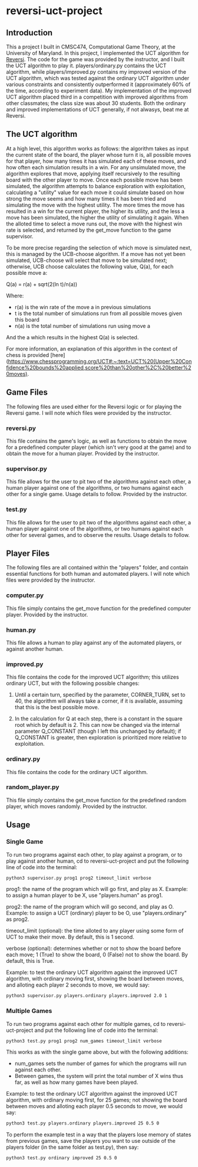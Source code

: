 # reversi-uct-project

## Introduction
This a project I built in CMSC474, Computational Game Theory, at the University of Maryland. In this project, I implemented the UCT algorithm for [Reversi](https://www.mastersofgames.com/rules/reversi-othello-rules.htm). The code for the game was provided by the instructor, and I built the UCT algorithm to play it. players/ordinary.py contains the UCT algorithm, while players/improved.py contains my improved version of the UCT algorithm, which was tested against the ordinary UCT algorithm under various constraints and consistently outperformed it (approximately 60% of the time, according to experiment data). My implementation of the improved UCT algorithm placed third in a competition with improved algorithms from other classmates; the class size was about 30 students. Both the ordinary and improved implementations of UCT generally, if not alwasys, beat me at Reversi.

## The UCT algorithm
At a high level, this algorithm works as follows: the algorithm takes as input the current state of the board, the player whose turn it is, all possible moves for that player, how many times it has simulated each of these moves, and how often each simulation results in a win. For any unsimulated move, the algorithm explores that move, applying itself recursively to the resulting board with the other player to move. Once each possible move has been simulated, the algorithm attempts to balance exploration with exploitation, calculating a "utility" value for each move it could simulate based on how strong the move seems and how many times it has been tried and simulating the move with the highest utility. The more times the move has resulted in a win for the current player, the higher its utility, and the less a move has been simulated, the higher the utility of simulating it again. When the alloted time to select a move runs out, the move with the highest win rate is selected, and returned by the get_move function to the game supervisor. 

To be more precise regarding the selection of which move is simulated next, this is managed by the UCB-choose algorithm. If a move has not yet been simulated, UCB-choose will select that move to be simulated next; otherwise, UCB choose calculates the following value, Q(a), for each possible move a:

Q(a) = r(a) + sqrt(2(ln t)/n(a))

Where:

- r(a) is the win rate of the move a in previous simulations
- t is the total number of simulations run from all possible moves given this board
- n(a) is the total number of simulations run using move a

And the a which results in the highest Q(a) is selected.

For more information, an explanation of this algorithm in the context of chess is provided [here](https://www.chessprogramming.org/UCT#:~:text=UCT%20(Upper%20Confidence%20bounds%20applied,score%20than%20other%2C%20better%20moves).

## Game Files
The following files are used either for the Reversi logic or for playing the Reversi game. I will note which files were provided by the instructor. 

### reversi.py
This file contains the game's logic, as well as functions to obtain the move for a predefined computer player (which isn't very good at the game) and to obtain the move for a human player. Provided by the instructor.

### supervisor.py
This file allows for the user to pit two of the algorithms against each other, a human player against one of the algorithms, or two humans against each other for a single game. Usage details to follow. Provided by the instructor.

### test.py 
This file allows for the user to pit two of the algorithms against each other, a human player against one of the algorithms, or two humans against each other for several games, and to observe the results. Usage details to follow.

## Player Files
The following files are all contained within the "players" folder, and contain essential functions for both human and automated players. I will note which files were provided by the instructor.

### computer.py
This file simply contains the get_move function for the predefined computer player. Provided by the instructor.

### human.py
This file allows a human to play against any of the automated players, or against another human.

### improved.py 
This file contains the code for the improved UCT algorithm; this utilizes ordinary UCT, but with the following possible changes:

1. Until a certain turn, specified by the parameter, CORNER_TURN, set to 40, the algorithm will always take a corner, if it is available, assuming that this is the best possible move.

2. In the calculation for Q at each step, there is a constant in the square root which by default is 2. This can now be changed via the internal parameter Q_CONSTANT (though I left this unchanged by default); if Q_CONSTANT is greater, then exploration is prioritized more relative to exploitation.

### ordinary.py
This file contains the code for the ordinary UCT algorithm.

### random_player.py
This file simply contains the get_move function for the predefined random player, which moves randomly. Provided by the instructor.

## Usage

### Single Game 
To run two programs against each other, to play against a program, or to play against another human, cd to reversi-uct-project and put the following line of code into the terminal:

```bash
python3 supervisor.py prog1 prog2 timeout_limit verbose
```

prog1: the name of the program which will go first, and play as X. Example: to assign a human player to be X, use "players.human" as prog1.

prog2: the name of the program which will go second, and play as O. Example: to assign a UCT (ordinary) player to be O, use "players.ordinary" as prog2.

timeout_limit (optional): the time alloted to any player using some form of UCT to make their move. By default, this is 1 second.

verbose (optional): determines whether or not to show the board before each move; 1 (True) to show the board, 0 (False) not to show the board. By default, this is True.

Example: to test the ordinary UCT algorithm against the improved UCT algorithm, with ordinary moving first, showing the board between moves, and alloting each player 2 seconds to move, we would say:

```bash
python3 supervisor.py players.ordinary players.improved 2.0 1
```

### Multiple Games
To run two programs against each other for multiple games, cd to reversi-uct-project and put the following line of code into the terminal:

```bash
python3 test.py prog1 prog2 num_games timeout_limit verbose
```

This works as with the single game above, but with the following additions: 

- num_games sets the number of games for which the programs will run against each other.
- Between games, the system will print the total number of X wins thus far, as well as how many games have been played.

Example: to test the ordinary UCT algorithm against the improved UCT algorithm, with ordinary moving first, for 25 games; not showing the board between moves and alloting each player 0.5 seconds to move, we would say:

```bash
python3 test.py players.ordinary players.improved 25 0.5 0
```

To perform the example test in a way that the players lose memory of states from previous games, save the players you want to use outside of the players folder (in the same folder as test.py), then say:

```bash
python3 test.py ordinary improved 25 0.5 0
```
